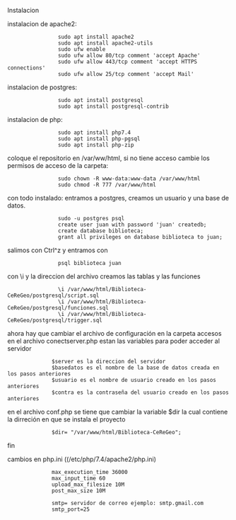 Instalacion

instalacion de apache2:

                    sudo apt install apache2
                    sudo apt install apache2-utils
                    sudo ufw enable
                    sudo ufw allow 80/tcp comment 'accept Apache'
                    sudo ufw allow 443/tcp comment 'accept HTTPS connections'
                    sudo ufw allow 25/tcp comment 'accept Mail'

instalacion de postgres:

                    sudo apt install postgresql 
                    sudo apt install postgresql-contrib
                    

instalacion de php:

                    sudo apt install php7.4
                    sudo apt install php-pgsql
                    sudo apt install php-zip
                    


                    
coloque el repositorio en /var/ww/html, si no tiene acceso cambie los permisos de acceso de la carpeta:

                    sudo chown -R www-data:www-data /var/www/html     
                    sudo chmod -R 777 /var/www/html

con todo instalado:
entramos a postgres, creamos un usuario y una base de datos. 
                  
                    sudo -u postgres psql
                    create user juan with password 'juan' createdb;
                    create database biblioteca;
                    grant all privileges on database biblioteca to juan;
                    
 salimos con Ctrl^z  y entramos con
  
                    psql biblioteca juan
                
 con \i y la direccion del archivo creamos las tablas y las funciones
                    
                    \i /var/www/html/Biblioteca-CeReGeo/postgresql/script.sql
                    \i /var/www/html/Biblioteca-CeReGeo/postgresql/funciones.sql
                    \i /var/www/html/Biblioteca-CeReGeo/postgresql/trigger.sql

ahora hay que cambiar el archivo de configuración
en la carpeta accesos en el archivo conectserver.php estan las variables para poder acceder al servidor
    
                  $server es la direccion del servidor
                  $basedatos es el nombre de la base de datos creada en los pasos anteriores
                  $usuario es el nombre de usuario creado en los pasos anteriores
                  $contra es la contraseña del usuario creado en los pasos anteriores
                  
en el archivo conf.php se tiene que cambiar la variable $dir la cual contiene la dirreción en que se instala el proyecto

                  $dir= "/var/www/html/Biblioteca-CeReGeo";
fin
         
          
 cambios en php.ini ((/etc/php/7.4/apache2/php.ini)
 
                  max_execution_time 36000
                  max_input_time 60
                  upload_max_filesize 10M
                  post_max_size 10M

                  smtp= servidor de correo ejemplo: smtp.gmail.com
                  smtp_port=25
                    
                  
